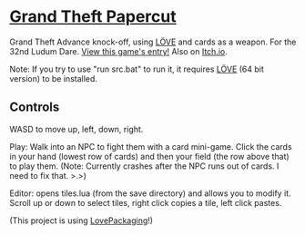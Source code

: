 # [Grand Theft Papercut](https://guard13007.itch.io/grand-theft-papercut)

Grand Theft Advance knock-off, using [LÖVE](https://love2d.org/) and cards as a weapon. For the 32nd Ludum Dare. [View this game's entry!](http://ludumdare.com/compo/ludum-dare-32/?action=preview&uid=52323) Also on [Itch.io](https://guard13007.itch.io/grand-theft-papercut).

Note: If you try to use "run src.bat" to run it, it requires [LÖVE](https://love2d.org/) (64 bit version) to be installed.

## Controls

WASD to move up, left, down, right.

Play: Walk into an NPC to fight them with a card mini-game. Click the cards in your hand (lowest row of cards) and then your field (the row above that) to play them. (Note: Currently crashes after the NPC runs out of cards. I need to fix that. >.>)

Editor: opens tiles.lua (from the save directory) and allows you to modify it.
Scroll up or down to select tiles, right click copies a tile, left click pastes.

(This project is using [LovePackaging](https://github.com/Guard13007/LovePackaging)!)
